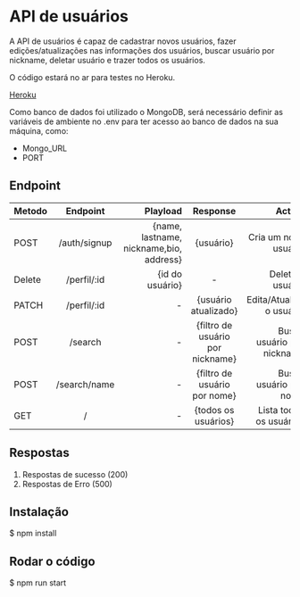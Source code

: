 # API de usuários

 A  API de usuários é capaz de cadastrar novos usuários, fazer edições/atualizações nas informações dos usuários, buscar usuário por nickname, deletar usuário e trazer todos os usuários.

 O código estará no ar para testes no Heroku.

[Heroku](https://test-fernanda.herokuapp.com/)

 Como banco de dados foi utilizado o MongoDB, será necessário definir as variáveis de ambiente no .env  para ter acesso ao banco de dados na sua máquina, como:
- Mongo_URL
- PORT

## Endpoint

|   Metodo   |  Endpoint  |    Playload     |   Response  |   Action |
| :---         |     :---:      |          ---: |      :---:      |          ---: |
| POST   | /auth/signup     | {name, lastname, nickname,bio, address}    |  {usuário}  | Cria um novo usuário  |
| Delete   | /perfil/:id      | {id do usuário}    |  -   |  Deleta o usuário |
| PATCH   | /perfil/:id      |  -   |  {usuário atualizado}   | Edita/Atualiza o usuário |
| POST   | /search   |  -   |  {filtro de usuário por nickname}   | Busca usuário por nickname |
| POST   | /search/name   |  -   |  {filtro de usuário por nome}   | Busca usuário por nome |
| GET   | /   |  -   |  {todos os usuários}   | Lista todos os usuários |


## Respostas

1. Respostas de sucesso (200)
2. Respostas de Erro (500)

## Instalação
$ npm install

## Rodar o código
$ npm run start

